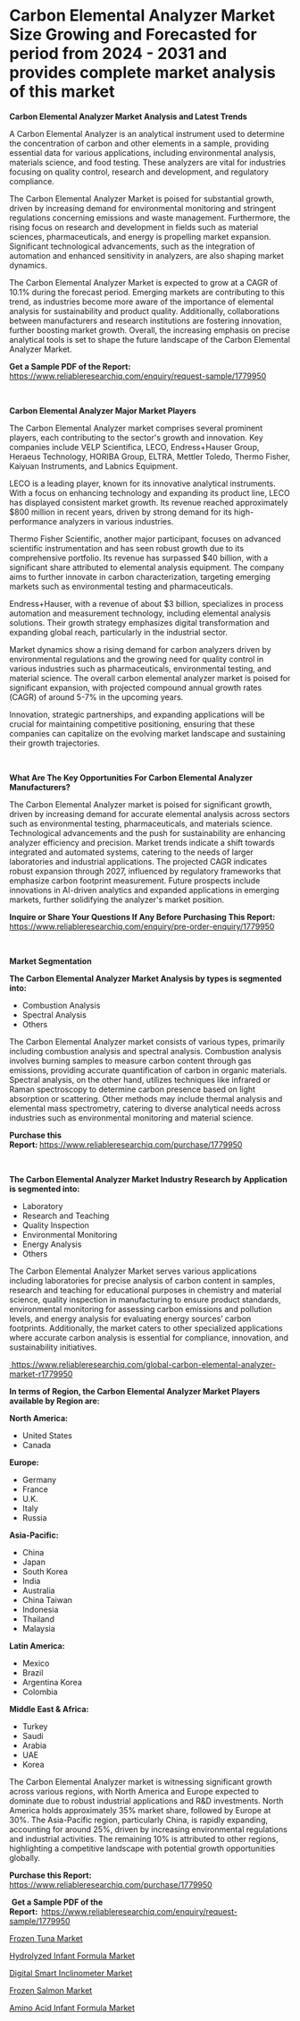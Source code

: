 <p><h1>Carbon Elemental Analyzer Market Size Growing and Forecasted for period from 2024 - 2031 and provides complete market analysis of this market</h1></p><p><strong>Carbon Elemental Analyzer Market Analysis and Latest Trends</strong></p>
<p><p>A Carbon Elemental Analyzer is an analytical instrument used to determine the concentration of carbon and other elements in a sample, providing essential data for various applications, including environmental analysis, materials science, and food testing. These analyzers are vital for industries focusing on quality control, research and development, and regulatory compliance.</p><p>The Carbon Elemental Analyzer Market is poised for substantial growth, driven by increasing demand for environmental monitoring and stringent regulations concerning emissions and waste management. Furthermore, the rising focus on research and development in fields such as material sciences, pharmaceuticals, and energy is propelling market expansion. Significant technological advancements, such as the integration of automation and enhanced sensitivity in analyzers, are also shaping market dynamics.</p><p>The Carbon Elemental Analyzer Market is expected to grow at a CAGR of 10.1% during the forecast period. Emerging markets are contributing to this trend, as industries become more aware of the importance of elemental analysis for sustainability and product quality. Additionally, collaborations between manufacturers and research institutions are fostering innovation, further boosting market growth. Overall, the increasing emphasis on precise analytical tools is set to shape the future landscape of the Carbon Elemental Analyzer Market.</p></p>
<p><strong>Get a Sample PDF of the Report:&nbsp;</strong> <a href="https://www.reliableresearchiq.com/enquiry/request-sample/1779950?utm_campaign=103&utm_medium=2&utm_source=Github&utm_content=ia&utm_term=09102024&utm_id=carbon-elemental-analyzer">https://www.reliableresearchiq.com/enquiry/request-sample/1779950</a></p>
<p>&nbsp;</p>
<p><strong>Carbon Elemental Analyzer Major Market Players</strong></p>
<p><p>The Carbon Elemental Analyzer market comprises several prominent players, each contributing to the sector's growth and innovation. Key companies include VELP Scientifica, LECO, Endress+Hauser Group, Heraeus Technology, HORIBA Group, ELTRA, Mettler Toledo, Thermo Fisher, Kaiyuan Instruments, and Labnics Equipment.</p><p>LECO is a leading player, known for its innovative analytical instruments. With a focus on enhancing technology and expanding its product line, LECO has displayed consistent market growth. Its revenue reached approximately $800 million in recent years, driven by strong demand for its high-performance analyzers in various industries.</p><p>Thermo Fisher Scientific, another major participant, focuses on advanced scientific instrumentation and has seen robust growth due to its comprehensive portfolio. Its revenue has surpassed $40 billion, with a significant share attributed to elemental analysis equipment. The company aims to further innovate in carbon characterization, targeting emerging markets such as environmental testing and pharmaceuticals.</p><p>Endress+Hauser, with a revenue of about $3 billion, specializes in process automation and measurement technology, including elemental analysis solutions. Their growth strategy emphasizes digital transformation and expanding global reach, particularly in the industrial sector.</p><p>Market dynamics show a rising demand for carbon analyzers driven by environmental regulations and the growing need for quality control in various industries such as pharmaceuticals, environmental testing, and material science. The overall carbon elemental analyzer market is poised for significant expansion, with projected compound annual growth rates (CAGR) of around 5-7% in the upcoming years.</p><p>Innovation, strategic partnerships, and expanding applications will be crucial for maintaining competitive positioning, ensuring that these companies can capitalize on the evolving market landscape and sustaining their growth trajectories.</p></p>
<p>&nbsp;</p>
<p><strong>What Are The Key Opportunities For Carbon Elemental Analyzer Manufacturers?</strong></p>
<p><p>The Carbon Elemental Analyzer market is poised for significant growth, driven by increasing demand for accurate elemental analysis across sectors such as environmental testing, pharmaceuticals, and materials science. Technological advancements and the push for sustainability are enhancing analyzer efficiency and precision. Market trends indicate a shift towards integrated and automated systems, catering to the needs of larger laboratories and industrial applications. The projected CAGR indicates robust expansion through 2027, influenced by regulatory frameworks that emphasize carbon footprint measurement. Future prospects include innovations in AI-driven analytics and expanded applications in emerging markets, further solidifying the analyzer's market position.</p></p>
<p><strong>Inquire or Share Your Questions If Any Before Purchasing This Report:</strong> <a href="https://www.reliableresearchiq.com/enquiry/pre-order-enquiry/1779950?utm_campaign=103&utm_medium=2&utm_source=Github&utm_content=ia&utm_term=09102024&utm_id=carbon-elemental-analyzer">https://www.reliableresearchiq.com/enquiry/pre-order-enquiry/1779950</a></p>
<p>&nbsp;</p>
<p><strong>Market Segmentation</strong></p>
<p><strong>The Carbon Elemental Analyzer Market Analysis by types is segmented into:</strong></p>
<p><ul><li>Combustion Analysis</li><li>Spectral Analysis</li><li>Others</li></ul></p>
<p><p>The Carbon Elemental Analyzer market consists of various types, primarily including combustion analysis and spectral analysis. Combustion analysis involves burning samples to measure carbon content through gas emissions, providing accurate quantification of carbon in organic materials. Spectral analysis, on the other hand, utilizes techniques like infrared or Raman spectroscopy to determine carbon presence based on light absorption or scattering. Other methods may include thermal analysis and elemental mass spectrometry, catering to diverse analytical needs across industries such as environmental monitoring and material science.</p></p>
<p><strong>Purchase this Report:&nbsp;</strong><a href="https://www.reliableresearchiq.com/purchase/1779950?utm_campaign=103&utm_medium=2&utm_source=Github&utm_content=ia&utm_term=09102024&utm_id=carbon-elemental-analyzer">https://www.reliableresearchiq.com/purchase/1779950</a></p>
<p>&nbsp;</p>
<p><strong>The Carbon Elemental Analyzer Market Industry Research by Application is segmented into:</strong></p>
<p><ul><li>Laboratory</li><li>Research and Teaching</li><li>Quality Inspection</li><li>Environmental Monitoring</li><li>Energy Analysis</li><li>Others</li></ul></p>
<p><p>The Carbon Elemental Analyzer Market serves various applications including laboratories for precise analysis of carbon content in samples, research and teaching for educational purposes in chemistry and material science, quality inspection in manufacturing to ensure product standards, environmental monitoring for assessing carbon emissions and pollution levels, and energy analysis for evaluating energy sources’ carbon footprints. Additionally, the market caters to other specialized applications where accurate carbon analysis is essential for compliance, innovation, and sustainability initiatives.</p></p>
<p><a href="https://www.reliableresearchiq.com/global-carbon-elemental-analyzer-market-r1779950?utm_campaign=103&utm_medium=2&utm_source=Github&utm_content=ia&utm_term=09102024&utm_id=carbon-elemental-analyzer">&nbsp;https://www.reliableresearchiq.com/global-carbon-elemental-analyzer-market-r1779950</a></p>
<p><strong>In terms of Region, the Carbon Elemental Analyzer Market Players available by Region are:</strong></p>
<p>
    <p> <strong> North America: </strong>
        <ul>
            <li>United States</li>
            <li>Canada</li>
        </ul>
        </p> 
    <p> <strong> Europe: </strong>
        <ul>
            <li>Germany</li>
            <li>France</li>
            <li>U.K.</li>
            <li>Italy</li>
            <li>Russia</li>
        </ul>
        </p> 
    <p> <strong> Asia-Pacific: </strong>
        <ul>
            <li>China</li>
            <li>Japan</li>
            <li>South Korea</li>
            <li>India</li>
            <li>Australia</li>
            <li>China Taiwan</li>
            <li>Indonesia</li>
            <li>Thailand</li>
            <li>Malaysia</li>
        </ul>
        </p> 
    <p> <strong> Latin America: </strong>
        <ul>
            <li>Mexico</li>
            <li>Brazil</li>
            <li>Argentina Korea</li>
            <li>Colombia</li>
        </ul>
        </p> 
    <p> <strong> Middle East & Africa: </strong>
        <ul>
            <li>Turkey</li>
            <li>Saudi</li>
            <li>Arabia</li>
            <li>UAE</li>
            <li>Korea</li>
        </ul>
    </p>
    </p>
<p><p>The Carbon Elemental Analyzer market is witnessing significant growth across various regions, with North America and Europe expected to dominate due to robust industrial applications and R&D investments. North America holds approximately 35% market share, followed by Europe at 30%. The Asia-Pacific region, particularly China, is rapidly expanding, accounting for around 25%, driven by increasing environmental regulations and industrial activities. The remaining 10% is attributed to other regions, highlighting a competitive landscape with potential growth opportunities globally.</p></p>
<p><strong>Purchase this Report: </strong><a href="https://www.reliableresearchiq.com/purchase/1779950?utm_campaign=103&utm_medium=2&utm_source=Github&utm_content=ia&utm_term=09102024&utm_id=carbon-elemental-analyzer">https://www.reliableresearchiq.com/purchase/1779950</a></p>
<p>&nbsp;<strong>Get a Sample PDF of the Report:&nbsp;&nbsp;</strong><a href="https://www.reliableresearchiq.com/enquiry/request-sample/1779950?utm_campaign=103&utm_medium=2&utm_source=Github&utm_content=ia&utm_term=09102024&utm_id=carbon-elemental-analyzer">https://www.reliableresearchiq.com/enquiry/request-sample/1779950</a></p>
<p><strong></strong></p>
<p><p><a href="https://issuu.com/reportprime-2/docs/frozen-tuna-market-size-2030.pptx_3a83880d11002f?utm_campaign=103&utm_medium=2&utm_source=Github&utm_content=ia&utm_term=09102024&utm_id=carbon-elemental-analyzer">Frozen Tuna Market</a></p><p><a href="https://www.linkedin.com/pulse/hydrolyzed-infant-formula-market-global-share-ranking-overall-69jbe?trackingId=UtMXGsj4QuCzbZbWrvb%2FSQ%3D%3D&utm_campaign=103&utm_medium=2&utm_source=Github&utm_content=ia&utm_term=09102024&utm_id=carbon-elemental-analyzer">Hydrolyzed Infant Formula Market</a></p><p><a href="https://github.com/tenoreduwagley4rt/Market-Research-Report-List-1/blob/main/digital-smart-inclinometer-market.md?utm_campaign=103&utm_medium=2&utm_source=Github&utm_content=ia&utm_term=09102024&utm_id=carbon-elemental-analyzer">Digital Smart Inclinometer Market</a></p><p><a href="https://issuu.com/reportprime-2/docs/frozen-salmon-market-size-2030.pptx_b54d76f71340b7?utm_campaign=103&utm_medium=2&utm_source=Github&utm_content=ia&utm_term=09102024&utm_id=carbon-elemental-analyzer">Frozen Salmon Market</a></p><p><a href="https://www.linkedin.com/pulse/market-forecasting-change-global-amino-acid-infant-formula-bo1ac?trackingId=0zKyiyJbR0O2yhZqYfUF1w%3D%3D&utm_campaign=103&utm_medium=2&utm_source=Github&utm_content=ia&utm_term=09102024&utm_id=carbon-elemental-analyzer">Amino Acid Infant Formula Market</a></p></p>